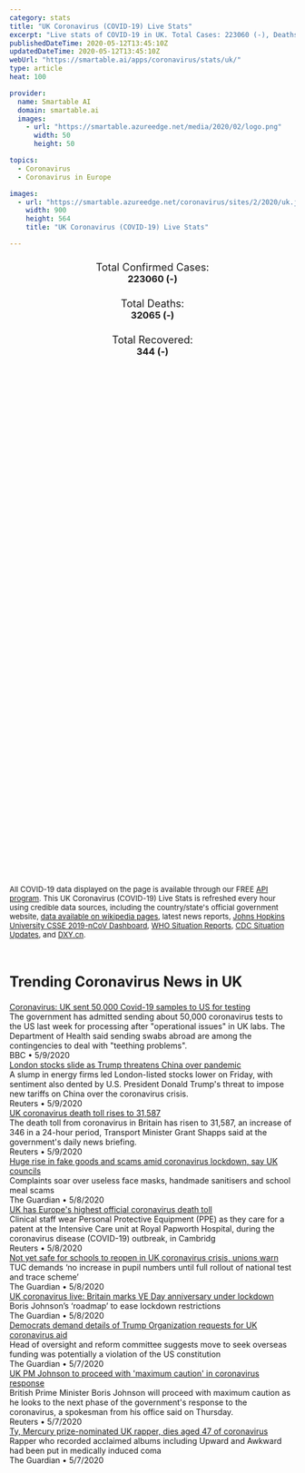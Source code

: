 ```yaml
---
category: stats
title: "UK Coronavirus (COVID-19) Live Stats"
excerpt: "Live stats of COVID-19 in UK. Total Cases: 223060 (-), Deaths: 32065 (-), Recoveries: 344(-)."
publishedDateTime: 2020-05-12T13:45:10Z
updatedDateTime: 2020-05-12T13:45:10Z
webUrl: "https://smartable.ai/apps/coronavirus/stats/uk/"
type: article
heat: 100

provider:
  name: Smartable AI
  domain: smartable.ai
  images:
    - url: "https://smartable.azureedge.net/media/2020/02/logo.png"
      width: 50
      height: 50

topics:
  - Coronavirus
  - Coronavirus in Europe

images:
  - url: "https://smartable.azureedge.net/coronavirus/sites/2/2020/uk.jpg"
    width: 900
    height: 564
    title: "UK Coronavirus (COVID-19) Live Stats"

---
```

<div class="total-stats" style="text-align: center;">
    <h3>
	    <div style="font-size: 18px; font-weight: 400;">Total Confirmed Cases:</div>
	    223060 (-)
    </h3>
    <h3>
	    <div style="font-size: 18px; font-weight: 400;">Total Deaths:</div>
	    32065 (-)
    </h3>
    <h3>
	    <div style="font-size: 18px; font-weight: 400;">Total Recovered:</div>
	    344 (-)
    </h3>
</div>

<script type="text/javascript" src="https://www.gstatic.com/charts/loader.js"></script>

<div id="time_series_chart" style="width: 100%; height: 400px;"></div>
<script type="text/javascript">
  google.charts.load('current', {'packages':['corechart']});
  google.charts.setOnLoadCallback(drawChart);
  function drawChart() {
    var data = google.visualization.arrayToDataTable([
      ['Date', 'Total Cases', 'Total Deaths', 'Total Recovered'],
      ['1/22/2020', 0, 0, 0],['1/23/2020', 0, 0, 0],['1/24/2020', 0, 0, 0],['1/25/2020', 0, 0, 0],['1/26/2020', 0, 0, 0],['1/27/2020', 0, 0, 0],['1/28/2020', 0, 0, 0],['1/29/2020', 0, 0, 0],['1/30/2020', 0, 0, 0],['1/31/2020', 2, 0, 0],['2/1/2020', 2, 0, 0],['2/2/2020', 2, 0, 0],['2/3/2020', 2, 0, 0],['2/4/2020', 2, 0, 0],['2/5/2020', 2, 0, 0],['2/6/2020', 2, 0, 0],['2/7/2020', 3, 0, 0],['2/8/2020', 3, 0, 0],['2/9/2020', 3, 0, 0],['2/10/2020', 8, 0, 0],['2/11/2020', 8, 0, 0],['2/12/2020', 9, 0, 1],['2/13/2020', 9, 0, 1],['2/14/2020', 9, 0, 1],['2/15/2020', 9, 0, 1],['2/16/2020', 9, 0, 8],['2/17/2020', 9, 0, 8],['2/18/2020', 9, 0, 8],['2/19/2020', 9, 0, 8],['2/20/2020', 9, 0, 8],['2/21/2020', 9, 0, 8],['2/22/2020', 9, 0, 8],['2/23/2020', 9, 0, 8],['2/24/2020', 13, 0, 8],['2/25/2020', 13, 0, 8],['2/26/2020', 13, 0, 8],['2/27/2020', 15, 0, 8],['2/28/2020', 20, 0, 8],['2/29/2020', 23, 0, 8],['3/1/2020', 36, 0, 8],['3/2/2020', 40, 0, 8],['3/3/2020', 51, 0, 8],['3/4/2020', 85, 0, 8],['3/5/2020', 115, 1, 8],['3/6/2020', 163, 2, 8],['3/7/2020', 206, 2, 18],['3/8/2020', 273, 3, 18],['3/9/2020', 321, 4, 18],['3/10/2020', 382, 6, 18],['3/11/2020', 456, 8, 18],['3/12/2020', 590, 10, 18],['3/13/2020', 798, 11, 18],['3/14/2020', 1140, 21, 18],['3/15/2020', 1391, 35, 20],['3/16/2020', 1543, 55, 52],['3/17/2020', 1950, 71, 65],['3/18/2020', 2626, 104, 65],['3/19/2020', 3269, 144, 65],['3/20/2020', 3983, 177, 65],['3/21/2020', 5018, 233, 93],['3/22/2020', 5683, 281, 135],['3/23/2020', 6650, 335, 135],['3/24/2020', 8077, 422, 135],['3/25/2020', 9529, 465, 135],['3/26/2020', 11658, 578, 135],['3/27/2020', 14543, 759, 135],['3/28/2020', 17089, 1019, 135],['3/29/2020', 19522, 1228, 135],['3/30/2020', 22141, 1408, 135],['3/31/2020', 25150, 1789, 135],['4/1/2020', 29474, 2352, 135],['4/2/2020', 33718, 2921, 135],['4/3/2020', 38168, 3605, 135],['4/4/2020', 41903, 4313, 135],['4/5/2020', 47806, 4934, 135],['4/6/2020', 51608, 5373, 135],['4/7/2020', 55242, 6159, 135],['4/8/2020', 60733, 7097, 135],['4/9/2020', 65077, 7978, 135],['4/10/2020', 73758, 8958, 344],['4/11/2020', 78991, 9875, 344],['4/12/2020', 84279, 10612, 344],['4/13/2020', 88621, 11329, 344],['4/14/2020', 93873, 12107, 344],['4/15/2020', 98476, 12868, 344],['4/16/2020', 103093, 13729, 344],['4/17/2020', 108692, 14576, 344],['4/18/2020', 114217, 15464, 344],['4/19/2020', 120067, 16060, 344],['4/20/2020', 124743, 16509, 344],['4/21/2020', 129044, 17337, 344],['4/22/2020', 133495, 18100, 344],['4/23/2020', 138078, 18738, 344],['4/24/2020', 143464, 19506, 344],['4/25/2020', 148377, 20319, 344],['4/26/2020', 152840, 20732, 344],['4/27/2020', 157149, 21092, 344],['4/28/2020', 161145, 21678, 344],['4/29/2020', 165221, 26097, 344],['4/30/2020', 171253, 26771, 344],['5/1/2020', 176756, 27451, 344],['5/2/2020', 182260, 28131, 344],['5/3/2020', 186599, 28446, 344],['5/4/2020', 190584, 28734, 344],['5/5/2020', 194990, 29427, 344],['5/6/2020', 201101, 30076, 344],['5/7/2020', 206715, 30615, 344],['5/8/2020', 211364, 31241, 344],['5/9/2020', 215260, 31587, 344],['5/10/2020', 219183, 31855, 344],['5/11/2020', 223060, 32065, 344],['5/12/2020', 223060, 32065, 344],
    ]);
    var options = {
      curveType: 'none',
      chartArea: {'width': '80%', 'height': '80%'},
      legend: { position: 'top' },
      lineWidth: 5,
      colors: ['#f60109', '#444444', '#81B71F']
    };
    var chart = new google.visualization.LineChart(document.getElementById('time_series_chart'));
    chart.draw(data, options);
  }
</script>

<div id="geo_chart" style="width: 100%; height: 500px;"></div>
<script type="text/javascript">
  google.charts.load('current', {
    'packages':['geochart'],
    'mapsApiKey': 'AIzaSyDk1HhVhLaveyKrUhhHZ5YwzIpEcbdal6U'
  });
  google.charts.setOnLoadCallback(drawRegionsMap);
  function drawRegionsMap() {
    var data = google.visualization.arrayToDataTable([
      ['Location', 'Total Cases', 'Total Deaths'],
      ["United Kingdom", 223060, 32065]
    ]);
    var options = {
      backgroundColor: {fill:'transparent',stroke:'#FFF' ,strokeWidth:0 }, 
      region: 'GB',
      resolution: 'countries', 
      legend: 'none',
      colorAxis: {
          colors: ['#FFE2E2', '#f60109']
      }
    };
    var chart = new google.visualization.GeoChart(document.getElementById('geo_chart'));
    chart.draw(data, options);
  };
</script>



<span style="font-size: 13px">All COVID-19 data displayed on the page is available through our FREE <a href="https://developer.smartable.ai">API program</a>. This UK Coronavirus (COVID-19) Live Stats is refreshed every hour using credible data sources, including the country/state's official government website, <a href="https://en.wikipedia.org/wiki/2019%E2%80%9320_coronavirus_pandemic" target="_blank">data available on wikipedia pages</a>, latest news reports, <a href="https://systems.jhu.edu/research/public-health/ncov/" target="_blank">Johns Hopkins University CSSE 2019-nCoV Dashboard</a>, <a href="https://www.who.int/emergencies/diseases/novel-coronavirus-2019/situation-reports" target="_blank">WHO Situation Reports</a>, <a href="https://www.cdc.gov/coronavirus/2019-ncov/index.html" target="_blank">CDC Situation Updates</a>, and <a href="https://ncov.dxy.cn/ncovh5/view/pneumonia" target="_blank">DXY.cn</a>.</span>


<h2 id="news" class="center" style="margin-top: 60px; font-size: 25px;">Trending Coronavirus News in UK</h2>
<div class="row">
<div class="col-md-6 col-sm-12">
  <div class="content-card">
	<a href="https://www.bbc.com/news/uk-52603566"><div class="card-image" style="background-image: url(https://ichef.bbci.co.uk/news/1024/cpsprodpb/F6CD/production/_112218136_gettyimages-1210981020.jpg)"></div></a>
	<div class="content">
		<div class="card-title"><a href="https://www.bbc.com/news/uk-52603566">Coronavirus: UK sent 50,000 Covid-19 samples to US for testing</a></div>
		<div class="card-excerpt">The government has admitted sending about 50,000 coronavirus tests to the US last week for processing after "operational issues" in UK labs. The Department of Health said sending swabs abroad are among the contingencies to deal with "teething problems".</div>
		<div class="card-meta">
			<span class="card-provider">BBC</span> • <span class="card-date">5/9/2020</span>
		</div>
	</div>
  </div>
</div>
<div class="col-md-6 col-sm-12">
  <div class="content-card">
	<a href="https://www.reuters.com/article/uk-britain-stocks-idUKKBN22D4Q0"><div class="card-image" style="background-image: url(https://s4.reutersmedia.net/resources/r/?m=02&d=20200501&t=2&i=1517125064&w=&fh=545px&fw=&ll=&pl=&sq=&r=LYNXMPEG402VZ)"></div></a>
	<div class="content">
		<div class="card-title"><a href="https://www.reuters.com/article/uk-britain-stocks-idUKKBN22D4Q0">London stocks slide as Trump threatens China over pandemic</a></div>
		<div class="card-excerpt">A slump in energy firms led London-listed stocks lower on Friday, with sentiment also dented by U.S. President Donald Trump's threat to impose new tariffs on China over the coronavirus crisis.</div>
		<div class="card-meta">
			<span class="card-provider">Reuters</span> • <span class="card-date">5/9/2020</span>
		</div>
	</div>
  </div>
</div>
<div class="col-md-6 col-sm-12">
  <div class="content-card">
	<a href="https://www.reuters.com/article/us-health-coronavirus-britain-toll-idUSKBN22L0NT"><div class="card-image" style="background-image: url(https://s2.reutersmedia.net/resources/r/?m=02&d=20200509&t=2&i=1518044322&w=&fh=545px&fw=&ll=&pl=&sq=&r=LYNXMPEG480KD)"></div></a>
	<div class="content">
		<div class="card-title"><a href="https://www.reuters.com/article/us-health-coronavirus-britain-toll-idUSKBN22L0NT">UK coronavirus death toll rises to 31,587</a></div>
		<div class="card-excerpt">The death toll from coronavirus in Britain has risen to 31,587, an increase of 346 in a 24-hour period, Transport Minister Grant Shapps said at the government's daily news briefing.</div>
		<div class="card-meta">
			<span class="card-provider">Reuters</span> • <span class="card-date">5/9/2020</span>
		</div>
	</div>
  </div>
</div>
<div class="col-md-6 col-sm-12">
  <div class="content-card">
	<a href="https://www.theguardian.com/uk-news/2020/may/09/huge-rise-in-fake-goods-and-scams-amid-coronavirus-lockdown-say-uk-councils"><div class="card-image" style="background-image: url(https://i.guim.co.uk/img/media/b75470060cb502048806ed43cba11e9b4336569f/0_0_7000_4200/master/7000.jpg?width=300&quality=45&auto=format&fit=max&dpr=2&s=618e044018b7cb497107ccd50833c0d3)"></div></a>
	<div class="content">
		<div class="card-title"><a href="https://www.theguardian.com/uk-news/2020/may/09/huge-rise-in-fake-goods-and-scams-amid-coronavirus-lockdown-say-uk-councils">Huge rise in fake goods and scams amid coronavirus lockdown, say UK councils</a></div>
		<div class="card-excerpt">Complaints soar over useless face masks, handmade sanitisers and school meal scams</div>
		<div class="card-meta">
			<span class="card-provider">The Guardian</span> • <span class="card-date">5/8/2020</span>
		</div>
	</div>
  </div>
</div>
<div class="col-md-6 col-sm-12">
  <div class="content-card">
	<a href="https://www.reuters.com/news/picture/uk-has-europes-highest-official-coronavi-idUSRTX7HGFD"><div class="card-image" style="background-image: url(https://s3.reutersmedia.net/resources/r/?m=02&d=20200508&t=2&i=1517945063&w=&fh=545&fw=810&ll=&pl=&sq=&r=2020-05-08T132716Z_35495_MRPRC2JIG9SOI2K_RTRMADP_0_HEALTH-CORONAVIRUS-BRITAIN)"></div></a>
	<div class="content">
		<div class="card-title"><a href="https://www.reuters.com/news/picture/uk-has-europes-highest-official-coronavi-idUSRTX7HGFD">UK has Europe's highest official coronavirus death toll</a></div>
		<div class="card-excerpt">Clinical staff wear Personal Protective Equipment (PPE) as they care for a patent at the Intensive Care unit at Royal Papworth Hospital, during the coronavirus disease (COVID-19) outbreak, in Cambridg</div>
		<div class="card-meta">
			<span class="card-provider">Reuters</span> • <span class="card-date">5/8/2020</span>
		</div>
	</div>
  </div>
</div>
<div class="col-md-6 col-sm-12">
  <div class="content-card">
	<a href="https://www.theguardian.com/education/2020/may/08/not-yet-safe-for-schools-to-reopen-in-uk-coronavirus-crisis-unions-warn"><div class="card-image" style="background-image: url(https://i.guim.co.uk/img/media/f7723c22767e0f7adb0ac00497a6e39023669828/0_508_4032_2419/master/4032.jpg?width=300&quality=45&auto=format&fit=max&dpr=2&s=0f419bcdc2217716ce04c96023d7ce56)"></div></a>
	<div class="content">
		<div class="card-title"><a href="https://www.theguardian.com/education/2020/may/08/not-yet-safe-for-schools-to-reopen-in-uk-coronavirus-crisis-unions-warn">Not yet safe for schools to reopen in UK coronavirus crisis, unions warn</a></div>
		<div class="card-excerpt">TUC demands ‘no increase in pupil numbers until full rollout of national test and trace scheme’</div>
		<div class="card-meta">
			<span class="card-provider">The Guardian</span> • <span class="card-date">5/8/2020</span>
		</div>
	</div>
  </div>
</div>
<div class="col-md-6 col-sm-12">
  <div class="content-card">
	<a href="https://www.theguardian.com/politics/live/2020/may/08/uk-coronavirus-live-britain-ve-day-anniversary-lockdown-covid-19-latest-updates"><div class="card-image" style="background-image: url(https://i.guim.co.uk/img/media/ab7b65b6a2b7c2e371b8095e1cc7bdd9b1618a34/0_53_5370_3222/master/5370.jpg?width=300&quality=45&auto=format&fit=max&dpr=2&s=1c831aa7e0fb50d14fc22165455ecf2c)"></div></a>
	<div class="content">
		<div class="card-title"><a href="https://www.theguardian.com/politics/live/2020/may/08/uk-coronavirus-live-britain-ve-day-anniversary-lockdown-covid-19-latest-updates">UK coronavirus live: Britain marks VE Day anniversary under lockdown</a></div>
		<div class="card-excerpt">Boris Johnson’s ‘roadmap’ to ease lockdown restrictions</div>
		<div class="card-meta">
			<span class="card-provider">The Guardian</span> • <span class="card-date">5/8/2020</span>
		</div>
	</div>
  </div>
</div>
<div class="col-md-6 col-sm-12">
  <div class="content-card">
	<a href="https://www.theguardian.com/us-news/2020/may/08/democrats-demand-details-of-trump-organization-requests-for-uk-coronavirus-aid"><div class="card-image" style="background-image: url(https://i.guim.co.uk/img/media/d68a652611ef3bc45365c60dcf9340d9aecd8628/0_0_5395_3239/master/5395.jpg?width=300&quality=45&auto=format&fit=max&dpr=2&s=ab105b8b86afc9d63b6a341cec0b37ab)"></div></a>
	<div class="content">
		<div class="card-title"><a href="https://www.theguardian.com/us-news/2020/may/08/democrats-demand-details-of-trump-organization-requests-for-uk-coronavirus-aid">Democrats demand details of Trump Organization requests for UK coronavirus aid</a></div>
		<div class="card-excerpt">Head of oversight and reform committee suggests move to seek overseas funding was potentially a violation of the US constitution</div>
		<div class="card-meta">
			<span class="card-provider">The Guardian</span> • <span class="card-date">5/7/2020</span>
		</div>
	</div>
  </div>
</div>
<div class="col-md-6 col-sm-12">
  <div class="content-card">
	<a href="https://www.reuters.com/article/us-health-coronavirus-britain-johnson-ca-idUSKBN22J2JA"><div class="card-image" style="background-image: url(https://s3.reutersmedia.net/resources/r/?m=02&d=20200507&t=2&i=1517828082&w=&fh=545px&fw=&ll=&pl=&sq=&r=LYNXMPEG461J5)"></div></a>
	<div class="content">
		<div class="card-title"><a href="https://www.reuters.com/article/us-health-coronavirus-britain-johnson-ca-idUSKBN22J2JA">UK PM Johnson to proceed with 'maximum caution' in coronavirus response</a></div>
		<div class="card-excerpt">British Prime Minister Boris Johnson will proceed with maximum caution as he looks to the next phase of the government's response to the coronavirus, a spokesman from his office said on Thursday.</div>
		<div class="card-meta">
			<span class="card-provider">Reuters</span> • <span class="card-date">5/7/2020</span>
		</div>
	</div>
  </div>
</div>
<div class="col-md-6 col-sm-12">
  <div class="content-card">
	<a href="https://www.theguardian.com/music/2020/may/07/ty-mercury-prize-nominated-uk-rapper-dies-aged-47-of-coronavirus"><div class="card-image" style="background-image: url(https://i.guim.co.uk/img/media/5af12b11d308ee33610a9dc614cecd43dd2b87b3/1174_242_3976_2388/master/3976.jpg?width=300&quality=45&auto=format&fit=max&dpr=2&s=4ddb0973e0978c2d47ad6c6e137c41d2)"></div></a>
	<div class="content">
		<div class="card-title"><a href="https://www.theguardian.com/music/2020/may/07/ty-mercury-prize-nominated-uk-rapper-dies-aged-47-of-coronavirus">Ty, Mercury prize-nominated UK rapper, dies aged 47 of coronavirus</a></div>
		<div class="card-excerpt">Rapper who recorded acclaimed albums including Upward and Awkward had been put in medically induced coma</div>
		<div class="card-meta">
			<span class="card-provider">The Guardian</span> • <span class="card-date">5/7/2020</span>
		</div>
	</div>
  </div>
</div>

</div>

